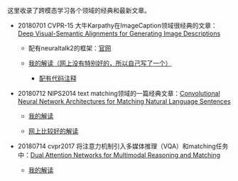 这里收录了跨模态学习各个领域的经典和最新文章。

- 20180701 CVPR-15 大牛Karpathy在ImageCaption领域很经典的文章：[Deep Visual-Semantic Alignments for Generating Image Descriptions](https://arxiv.org/abs/1412.2306)
  - 配有neuraltalk2的框架：[官网](https://cs.stanford.edu/people/karpathy/deepimagesent/)
  
  - [我的解读（网上没有特别好的，所以自己写了一个）](https://zhuanlan.zhihu.com/p/38625539)
  
	- [配有代码注释](https://github.com/Wangt-CN/Annotation-by-W.t)

- 20180712 NIPS2014 text matching领域的一篇经典文章：[Convolutional Neural Network Architectures for Matching Natural Language Sentences](http://www.hangli-hl.com/uploads/3/1/6/8/3168008/hu-etal-nips2014.pdf)
	- [我的解读](https://zhuanlan.zhihu.com/p/39633358)
	
	- [网上比较好的解读](https://blog.csdn.net/wangqingbaidu/article/details/79286280?from=groupmessage)


- 20180714 cvpr2017 将注意力机制引入多媒体推理（VQA）和matching任务中：[Dual Attention Networks for Multimodal Reasoning and Matching](https://arxiv.org/abs/1611.00471)
	- [我的解读](https://zhuanlan.zhihu.com/p/39764622)

